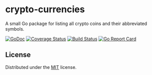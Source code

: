 # crypto-currencies

A small Go package for listing all crypto coins and their abbreviated symbols.

[![GoDoc](https://godoc.org/github.com/nicklaw5/crypto-currencies?status.svg)](https://godoc.org/github.com/nicklaw5/crypto-currencies)
[![Coverage Status](https://coveralls.io/repos/github/nicklaw5/crypto-currencies/badge.svg?branch=master)](https://coveralls.io/github/nicklaw5/crypto-currencies?branch=master)
[![Build Status](https://travis-ci.org/nicklaw5/crypto-currencies.svg?branch=master)](https://travis-ci.org/nicklaw5/crypto-currencies)
[![Go Report Card](https://goreportcard.com/badge/github.com/nicklaw5/crypto-currencies)](https://goreportcard.com/report/github.com/nicklaw5/crypto-currencies)

## License

Distributed under the [MIT](LICENSE) license.
